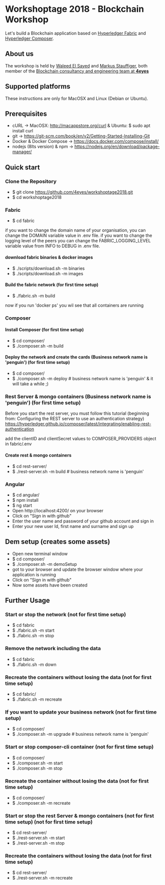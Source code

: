 # Workshoptage 2018 - Blockchain Workshop

Let's build a Blockchain application based on [Hyperledger Fabric](https://www.hyperledger.org/projects/fabric)
and [Hyperledger Composer](https://www.hyperledger.org/projects/composer).

## About us
The workshop is held by  [Waleed El Sayed](https://www.linkedin.com/in/waleed-el-sayed-039b62113/) and [Markus Stauffiger](https://www.linkedin.com/in/stauffiger/),
both member of the [Blockchain consultancy and engineering team at **4eyes**](https://www.4eyes.ch/) 

## Supported platforms

These instructions are only for MacOSX and Linux (Debian or Ubuntu).

## Prerequisites
- cURL -> MacOSX: http://macappstore.org/curl & Ubuntu: $ sudo apt install curl 
- git -> https://git-scm.com/book/en/v2/Getting-Started-Installing-Git
- Docker & Docker Compose -> https://docs.docker.com/compose/install/
- nodejs (8lts version) & npm -> https://nodejs.org/en/download/package-manager/

## Quick start

### Clone the Repository
- $ git clone https://github.com/4eyes/workshoptage2018.git
- $ cd workshoptage2018

### Fabric
- $ cd fabric

if you want to change the domain name of your organisation, you can change the DOMAIN variable value in .env file.
if you want to change the logging level of the peers you can change the FABRIC_LOGGING_LEVEL variable value from INFO to DEBUG in .env file.

#### download fabric binaries & docker images
- $ ./scripts/download.sh -m binaries
- $ ./scripts/download.sh -m images

#### Build the fabric network (for first time setup)
- $ ./fabric.sh -m build

now if you run 'docker ps' you wil see that all containers are running

### Composer

#### Install Composer (for first time setup)
- $ cd composer/
- $ ./composer.sh -m build

#### Deploy the network and create the cards (Business network name is 'penguin') (for first time setup)
- $ cd composer/
- $ ./composer.sh -m deploy     # business network name is 'penguin' & it will take a while ;)

### Rest Server & mongo containers (Business network name is 'penguin') (for first time setup)

Before you start the rest server, you must follow this tutorial (beginning from: Configuring the REST server to use an authentication strategy) 
https://hyperledger.github.io/composer/latest/integrating/enabling-rest-authentication

add the clientID and clientSecret values to COMPOSER_PROVIDERS object in fabric/.env

#### Create rest & mongo containers
- $ cd rest-server/
- $ ./rest-server.sh -m build   # business network name is 'penguin'

### Angular
- $ cd angular/
- $ npm install
- $ ng start
- Open http://localhost:4200/ on your browser
- Click on "Sign in with github"
- Enter the user name and password of your github account and sign in
- Enter your new user Id, first name and surname and sign up

## Dem setup (creates some assets)
- Open new terminal window
- $ cd composer/
- $ ./composer.sh -m demoSetup
- got to your browser and update the browser window where your application is running
- Click on "Sign in with github"
- Now some assets have been created

## Further Usage

### Start or stop the network (not for first time setup)
- $ cd fabric
- $ ./fabric.sh -m start
- $ ./fabric.sh -m stop

### Remove the network including the data 
- $ cd fabric
- $ ./fabric.sh -m down

### Recreate the containers without losing the data (not for first time setup)
- $  cd fabric/
- $ ./fabric.sh -m recreate

### If you want to update your business network (not for first time setup)
- $ cd composer/
- $ ./composer.sh -m upgrade    # business network name is 'penguin'

### Start or stop composer-cli container (not for first time setup)
- $ cd composer/
- $ ./composer.sh -m start
- $ ./composer.sh -m stop

### Recreate the container without losing the data (not for first time setup)
- $ cd composer/
- $ ./composer.sh -m recreate

### Start or stop the rest Server & mongo containers (not for first time setup) (not for first time setup)
- $ cd rest-server/
- $ ./rest-server.sh -m start
- $ ./rest-server.sh -m stop

### Recreate the containers without losing the data (not for first time setup)
- $ cd rest-server/
- $ ./rest-server.sh -m recreate
